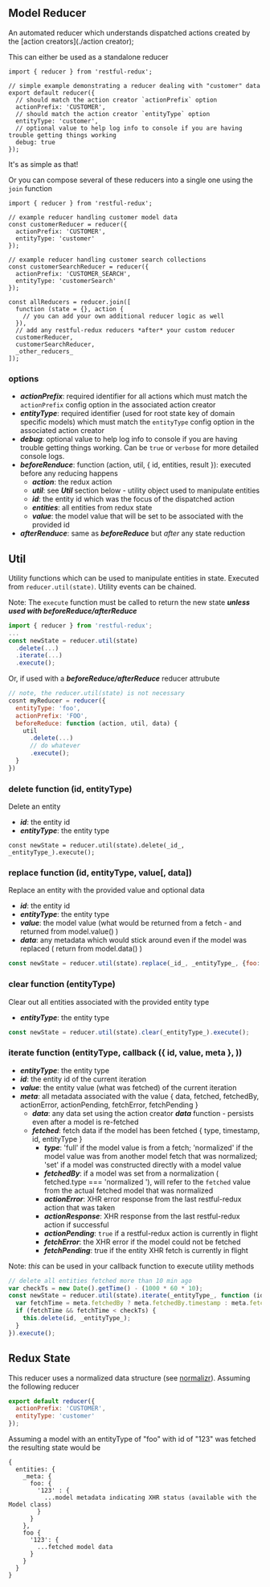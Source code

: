 Model Reducer
---------------
An automated reducer which understands dispatched actions created by the [action creators](./action creator);

This can either be used as a standalone reducer
```
import { reducer } from 'restful-redux';

// simple example demonstrating a reducer dealing with "customer" data
export default reducer({
  // should match the action creator `actionPrefix` option
  actionPrefix: 'CUSTOMER',
  // should match the action creator `entityType` option
  entityType: 'customer',
  // optional value to help log info to console if you are having trouble getting things working
  debug: true
});
```
It's as simple as that!

Or you can compose several of these reducers into a single one using the `join` function
```
import { reducer } from 'restful-redux';

// example reducer handling customer model data
const customerReducer = reducer({
  actionPrefix: 'CUSTOMER',
  entityType: 'customer'
});

// example reducer handling customer search collections
const customerSearchReducer = reducer({
  actionPrefix: 'CUSTOMER_SEARCH',
  entityType: 'customerSearch'
});

const allReducers = reducer.join([
  function (state = {}, action {
    // you can add your own additional reducer logic as well
  }),
  // add any restful-redux reducers *after* your custom reducer
  customerReducer,
  customerSearchReducer,
  _other_reducers_
]);

```


### options
* ***actionPrefix***: required identifier for all actions which must match the `actionPrefix` config option in the associated action creator
* ***entityType***: required identifier (used for root state key of domain specific models) which must match the `entityType` config option in the associated action creator
* ***debug***: optional value to help log info to console if you are having trouble getting things working.  Can be `true` or `verbose` for more detailed console logs.
* ***beforeRenduce***: function (action, util, { id, entities, result }): executed before any reducing happens
  * ***action***: the redux action
  * ***util***: see ***Util*** section below - utility object used to manipulate entities
  * ***id***: the entity id which was the focus of the dispatched action
  * ***entities***: all entities from redux state
  * ***value***: the model value that will be set to be associated with the provided id
* ***afterRenduce***: same as ***beforeReduce*** but _after_ any state reduction

## Util
Utility functions which can be used to manipulate entities in state.  Executed from `reducer.util(state)`.  Utility events can be chained.

Note: The `execute` function must be called to return the new state ***unless used with beforeReduce/afterReduce***
```javascript
import { reducer } from 'restful-redux';
...
const newState = reducer.util(state)
  .delete(...)
  .iterate(...)
  .execute();
```

Or, if used with a ***beforeReduce/afterReduce*** reducer attrubute
```javascript
// note, the reducer.util(state) is not necessary
cosnt myReducer = reducer({
  entityType: 'foo',
  actionPrefix: 'FOO',
  beforeReduce: function (action, util, data) {
    util
      .delete(...)
      // do whatever
      .execute();
  }
})

```

### delete function (id, entityType)
Delete an entity
* ***id***: the entity id
* ***entityType***: the entity type
```
const newState = reducer.util(state).delete(_id_, _entityType_).execute();
```

### replace function (id, entityType, value[, data])
Replace an entity with the provided value and optional data
* ***id***: the entity id
* ***entityType***: the entity type
* ***value***: the model value (what would be returned from a fetch - and returned from model.value() )
* ***data***: any metadata which would stick around even if the model was replaced ( return from model.data() )
```javascript
const newState = reducer.util(state).replace(_id_, _entityType_, {foo: 'bar'}).execute();
```

### clear function (entityType)
Clear out all entities associated with the provided entity type
* ***entityType***: the entity type
```javascript
const newState = reducer.util(state).clear(_entityType_).execute();
```

### iterate function (entityType, callback ({ id, value, meta }, ))
* ***entityType***: the entity type
* ***id***: the entity id of the current iteration
* ***value***: the entity value (what was fetched) of the current iteration
* ***meta***: all metadata associated with the value { data, fetched, fetchedBy, actionError, actionPending, fetchError, fetchPending }
  * ***data***: any data set using the action creator ***data*** function - persists even after a model is re-fetched
  * ***fetched***: fetch data if the model has been fetched { type, timestamp, id, entityType }
    * ***type***: 'full' if the model value is from a fetch; 'normalized' if the model value was from another model fetch that was normalized; 'set' if a model was constructed directly with a model value
    * ***fetchedBy***: if a model was set from a normalization ( fetched.type === 'normalized '), will refer to the `fetched` value from the actual fetched model that was normalized
    * ***actionError***: XHR error response from the last restful-redux action that was taken
    * ***actionResponse***: XHR response from the last restful-redux action if successful
    * ***actionPending***: `true` if a restful-redux action is currently in flight
    * ***fetchError***: the XHR error if the model could not be fetched
    * ***fetchPending***: true if the entity XHR fetch is currently in flight

Note: _this_ can be used in your callback function to execute utility methods
```javascript
// delete all entities fetched more than 10 min ago
var checkTs = new Date().getTime() - (1000 * 60 * 10);
const newState = reducer.util(state).iterate(_entityType_, function (id, value, meta) {
  var fetchTime = meta.fetchedBy ? meta.fetchedBy.timestamp : meta.fetched && meta.fetched.timestamp;
  if (fetchTime && fetchTime < checkTs) {
    this.delete(id, _entityType_);
  }
}).execute();
```

## Redux State
This reducer uses a normalized data structure (see [normalizr](https://github.com/paularmstrong/normalizr)).  Assuming the following reducer
```javascript
export default reducer({
  actionPrefix: 'CUSTOMER',
  entityType: 'customer'
});
```
Assuming a model with an entityType of "foo" with id of "123" was fetched the resulting state would be
```
{
  entities: {
    _meta: {
      foo: {
        '123' : {
          ...model metadata indicating XHR status (available with the Model class)
        }
      }
    },
    foo {
      '123': {
        ...fetched model data
      }
    }
  }
}
```
